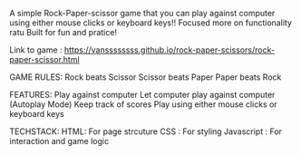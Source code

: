A simple Rock-Paper-scissor game that you can play against computer using either mouse clicks or keyboard keys!!
Focused more on functionality ratu
Built for fun and pratice!

Link to game : https://vanssssssss.github.io/rock-paper-scissors/rock-paper-scissor.html

GAME RULES:
  Rock beats Scissor
  Scissor beats Paper
  Paper beats Rock

FEATURES:
  Play against computer
  Let computer play against computer (Autoplay Mode)
  Keep track of scores
  Play using either mouse clicks or keyboard keys

TECHSTACK:
  HTML: For page strcuture
  CSS : For styling
  Javascript : For interaction and game logic
